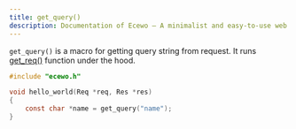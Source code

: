 ```yaml
---
title: get_query()
description: Documentation of Ecewo — A minimalist and easy-to-use web framework for C
---
```


`get_query()` is a macro for getting query string from request. It runs [get_req()](https://ecewo.vercel.app/api/get_req) function under the hood.

```c
#include "ecewo.h"

void hello_world(Req *req, Res *res)
{
    const char *name = get_query("name");
}
```
